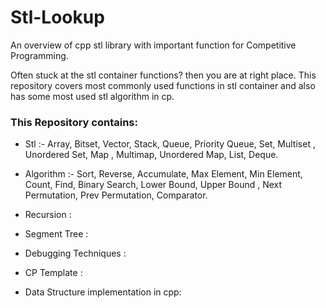 # Stl-Lookup
An overview of cpp stl library with important function for Competitive Programming.

Often stuck at the stl container functions? then you are at right place. This repository covers most commonly used functions in stl container and also has some most used stl algorithm in cp.

### This Repository contains:

* Stl :- Array, Bitset, Vector, Stack, Queue, Priority Queue, Set, Multiset , Unordered Set, Map , Multimap, Unordered Map, List, Deque.
  
* Algorithm :- Sort, Reverse, Accumulate, Max Element, Min Element, Count, Find, Binary Search, Lower Bound, Upper Bound , Next Permutation, Prev Permutation, Comparator.
* Recursion :
* Segment Tree :
* Debugging Techniques : 
* CP Template :
* Data Structure implementation in cpp: 
